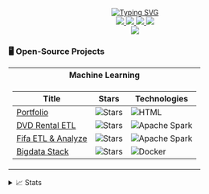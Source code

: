 <p align="center">
<a href="https://git.io/typing-svg"><img src="https://readme-typing-svg.demolab.com?font=Fira+Code&pause=1000&width=435&lines=Loi+Nguyen+%7C+Data+Engineer+%7C+GitHub" alt="Typing SVG" /></a>
<br/>

<a href="https://gkos.tech">
    <img src="https://img.shields.io/badge/website-loinguyen3108-brightgreen?style=flat-square">
</a>  
<a href="https://drive.google.com/file/d/1_2Vcv95FsXAwZT361D6bp5wTeG1Edfam/view">
    <img src="https://img.shields.io/badge/PDF-CV-red?style=flat-square&logo=adobe">
</a>  
<a href="https://www.linkedin.com/in/l%E1%BB%A3i-nguy%E1%BB%85n-323080190/">
    <img src="https://img.shields.io/badge/-Linkedin-blue?style=flat-square&logo=linkedin">
</a>
<a href="mailto:ntloic3tbt@gmail.com">
    <img src="https://img.shields.io/badge/-Email-red?style=flat-square&logo=gmail&logoColor=white">
</a>

<br/> 

<!-- <a href="https://github.com/drkostas">
    <img src="https://github-readme-stats.vercel.app/api?username=drkostas&show_icons=true&count_private=true&show_icons=true&hide_border=true&hide_title=true&card_width=300px&hide_rank=true&bg_color=00000000&theme=dracula">
</a> -->

<a href="https://github.com/loinguyen3108">
    <img src="https://github-stats-alpha.vercel.app/api?username=loinguyen3108&cc=22272e&tc=37BCF6&ic=fff&bc=0000">
</a>

</p>

### 🖥️ Open-Source Projects
<table>
<tr><th>Machine Learning </th></tr>
<tr><td>

|Title | Stars | Technologies|
|--|--|--|
| [Portfolio](https://github.com/loinguyen3108/loinguyen-profile) | <img alt="Stars" src="https://img.shields.io/github/stars/loinguyen3108/loinguyen-profile?style=flat-square&labelColor=black"/> | ![HTML](https://img.shields.io/badge/html5-black?style=flat-square&logo=html5)|
| [DVD Rental ETL](https://github.com/loinguyen3108/dvdrental-etl) | <img alt="Stars" src="https://img.shields.io/github/stars/loinguyen3108/dvdrental-etl?style=flat-square&labelColor=black"/> | ![Apache Spark](https://img.shields.io/badge/apache_spark-black?style=flat-square&logo=apachespark)|
| [Fifa ETL & Analyze](https://github.com/loinguyen3108/fifa-etl-analyze) | <img alt="Stars" src="https://img.shields.io/github/stars/loinguyen3108/fifa-etl-analyze?style=flat-square&labelColor=black"/> | ![Apache Spark](https://img.shields.io/badge/apache_spark-black?style=flat-square&logo=apachespark)|
| [Bigdata Stack](https://github.com/loinguyen3108/bigdata-stack) | <img alt="Stars" src="https://img.shields.io/github/stars/loinguyen3108/bigdata-stack?style=flat-square&labelColor=black"/> | ![Docker](https://img.shields.io/badge/docker-black?style=flat-square&logo=docker)|

</td></tr> </table>

<details>
<summary>📈 Stats</summary>
<br>
My Github Stats

![](http://github-profile-summary-cards.vercel.app/api/cards/profile-details?username=loinguyen3108&theme=dracula) 

![](http://github-profile-summary-cards.vercel.app/api/cards/repos-per-language?username=loinguyen3108&theme=dracula) 
![](http://github-profile-summary-cards.vercel.app/api/cards/most-commit-language?username=loinguyen3108&theme=dracula)


<br>
</details>
